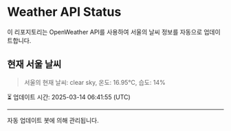 
# Weather API Status

이 리포지토리는 OpenWeather API를 사용하여 서울의 날씨 정보를 자동으로 업데이트합니다.

## 현재 서울 날씨
> 서울의 현재 날씨: clear sky, 온도: 16.95°C, 습도: 14%

⏳ 업데이트 시간: 2025-03-14 06:41:55 (UTC)

---
자동 업데이트 봇에 의해 관리됩니다.
